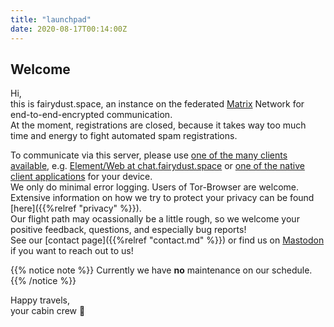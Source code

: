 ```yaml
---
title: "launchpad"
date: 2020-08-17T00:14:00Z
---
```


## Welcome

Hi,  
this is fairydust.space, an instance on the federated [Matrix](https://matrix.org/) Network for end-to-end-encrypted communication.  
At the moment, registrations are closed, because it takes way too much time and energy to fight automated spam registrations.  

To communicate via this server, please use [one of the many clients available](https://matrix.org/clients/), e.g. [Element/Web at chat.fairydust.space](https://chat.fairydust.space) or [one of the native client applications](https://element.io/get-started) for your device.  
We only do minimal error logging. Users of Tor-Browser are welcome. Extensive information on how we try to protect your privacy can be found [here]({{%relref "privacy" %}}).  
Our flight path may ocassionally be a little rough, so we welcome your positive feedback, questions, and especially bug reports!  
See our [contact page]({{%relref "contact.md" %}}) or find us on [<a rel="me" href="https://chaos.social/@fairydust_space">Mastodon</a>](https://chaos.social/@fairydust_space) if you want to reach out to us!  

{{% notice note %}}
Currently we have **no** maintenance on our schedule.
{{% /notice %}}

Happy travels,  
your cabin crew &#x1F680;
